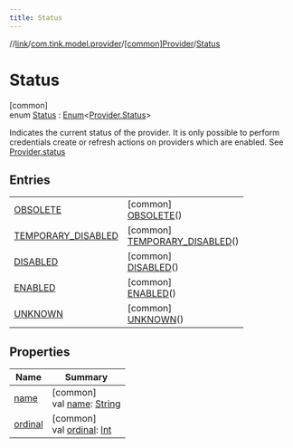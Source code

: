 ```yaml
---
title: Status
---
```

//[link](../../../../index.html)/[com.tink.model.provider](../../index.html)/[[common]Provider](../index.html)/[Status](index.html)



# Status



[common]\
enum [Status](index.html) : [Enum](https://kotlinlang.org/api/latest/jvm/stdlib/kotlin/-enum/index.html)&lt;[Provider.Status](index.html)&gt; 

Indicates the current status of the provider. It is only possible to perform credentials create or refresh actions on providers which are enabled. See [Provider.status](../status.html)



## Entries


| | |
|---|---|
| [OBSOLETE](-o-b-s-o-l-e-t-e/index.html) | [common]<br>[OBSOLETE](-o-b-s-o-l-e-t-e/index.html)() |
| [TEMPORARY_DISABLED](-t-e-m-p-o-r-a-r-y_-d-i-s-a-b-l-e-d/index.html) | [common]<br>[TEMPORARY_DISABLED](-t-e-m-p-o-r-a-r-y_-d-i-s-a-b-l-e-d/index.html)() |
| [DISABLED](-d-i-s-a-b-l-e-d/index.html) | [common]<br>[DISABLED](-d-i-s-a-b-l-e-d/index.html)() |
| [ENABLED](-e-n-a-b-l-e-d/index.html) | [common]<br>[ENABLED](-e-n-a-b-l-e-d/index.html)() |
| [UNKNOWN](-u-n-k-n-o-w-n/index.html) | [common]<br>[UNKNOWN](-u-n-k-n-o-w-n/index.html)() |


## Properties


| Name | Summary |
|---|---|
| [name](../../../com.tink.service.network/[common]-sdk-client/-t-i-n-k_-l-i-n-k/index.html#-372974862%2FProperties%2F-1713223439) | [common]<br>val [name](../../../com.tink.service.network/[common]-sdk-client/-t-i-n-k_-l-i-n-k/index.html#-372974862%2FProperties%2F-1713223439): [String](https://kotlinlang.org/api/latest/jvm/stdlib/kotlin/-string/index.html) |
| [ordinal](../../../com.tink.service.network/[common]-sdk-client/-t-i-n-k_-l-i-n-k/index.html#-739389684%2FProperties%2F-1713223439) | [common]<br>val [ordinal](../../../com.tink.service.network/[common]-sdk-client/-t-i-n-k_-l-i-n-k/index.html#-739389684%2FProperties%2F-1713223439): [Int](https://kotlinlang.org/api/latest/jvm/stdlib/kotlin/-int/index.html) |

